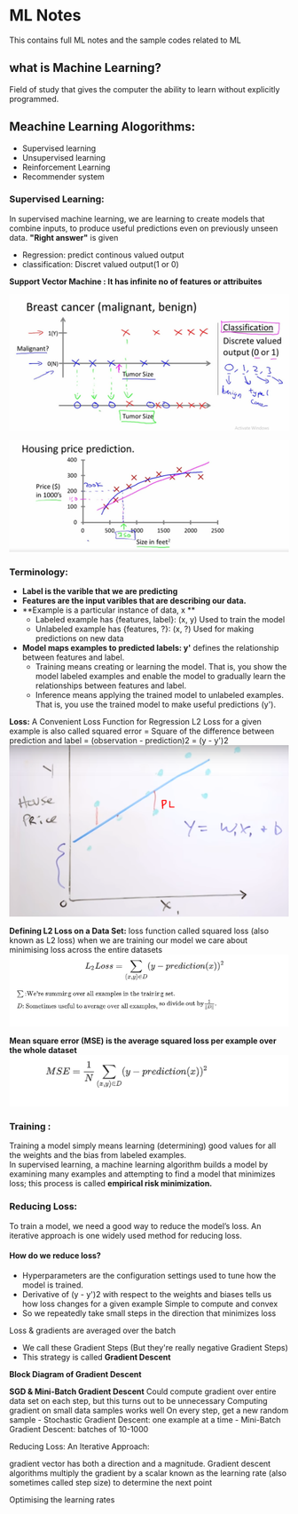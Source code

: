 # ML Notes
This contains full ML notes and the sample codes related to ML

## what is Machine Learning?
Field of study that gives the computer the ability to learn without explicitly programmed.

## Meachine Learning Alogorithms:
- Supervised learning 
- Unsupervised learning
- Reinforcement Learning
- Recommender system

### Supervised Learning:
In supervised machine learning, we are learning to create models that combine inputs, to produce useful predictions even on previously unseen data.
**"Right answer"** is given
- Regression: predict continous valued output
- classification: Discret valued output(1 or 0)

**Support Vector Machine : It has infinite no of features or attribuites**  

![alt text](https://raw.githubusercontent.com/joeljvari/ML-notes/master/breast%20cancer.PNG "fig-1 :Classification Problem Example")

![alt text](https://raw.githubusercontent.com/joeljvari/ML-notes/master/house%20price.PNG "fig-1 :Regression Problem Example")

### Terminology:
- **Label is the varible that we are predicting**
- **Features are the input varibles that are describing our data.**
- **Example is a particular instance of data, x **
     - Labeled example has {features, label}: (x, y)
            Used to train the model
     - Unlabeled example has {features, ?}: (x, ?)
            Used for making predictions on new data
- **Model maps examples to predicted labels: y'**
           defines the relationship between features and label.
     - Training means creating or learning the model. That is, you show the model labeled examples 
           and enable the model to gradually learn the relationships between features and label.
     - Inference means applying the trained model to unlabeled examples. 
           That is, you use the trained model to make useful predictions (y').                 

**Loss:**
A Convenient Loss Function for Regression
L2 Loss for a given example is also called squared error
= Square of the difference between prediction and label
= (observation - prediction)2
= (y - y')2
![alt text](https://raw.githubusercontent.com/joeljvari/ML-notes/master/house%20price%20vs%20sq%20foot.PNG "fig-3")

**Defining L2 Loss on a Data Set:**
 loss function called squared loss (also known as L2 loss)
when we are training our model we care about minimising loss across the entire datasets
![alt text](https://raw.githubusercontent.com/joeljvari/ML-notes/master/Defining%20L2%20Loss%20on%20a%20Data%20Set.PNG "fig-4")

**Mean square error (MSE) is the average squared loss per example over the whole dataset**
![alt text](https://raw.githubusercontent.com/joeljvari/ML-notes/master/MSE.PNG "fig-5")

### **Training :**
 Training a model simply means learning (determining) good values for all the weights and the bias from labeled examples.            
 In supervised learning, a machine learning algorithm builds a model by examining many examples and attempting to find a model that minimizes loss; this process is called **empirical risk minimization.**
 
### Reducing Loss:
To train a model, we need a good way to reduce the model’s loss. 
An iterative approach is one widely used method for reducing loss.
 
#### How do we reduce loss?
- Hyperparameters are the configuration settings used to tune how the model is trained.
- Derivative of (y - y')2 with respect to the weights and biases tells us how loss changes for a given example
  Simple to compute and convex
- So we repeatedly take small steps in the direction that minimizes loss

Loss & gradients are averaged over the batch
- We call these Gradient Steps (But they're really negative Gradient Steps)
- This strategy is called **Gradient Descent**

**Block Diagram of Gradient Descent**


**SGD & Mini-Batch Gradient Descent**
Could compute gradient over entire data set on each step, but this turns out to be unnecessary
Computing gradient on small data samples works well
On every step, get a new random sample
    - Stochastic Gradient Descent: one example at a time
    - Mini-Batch Gradient Descent: batches of 10-1000

Reducing Loss: An Iterative Approach:

 gradient vector has both a direction and a magnitude. Gradient descent algorithms multiply the gradient by a scalar known as the learning rate (also sometimes called step size) to determine the next point
 
Optimising the learning rates 
